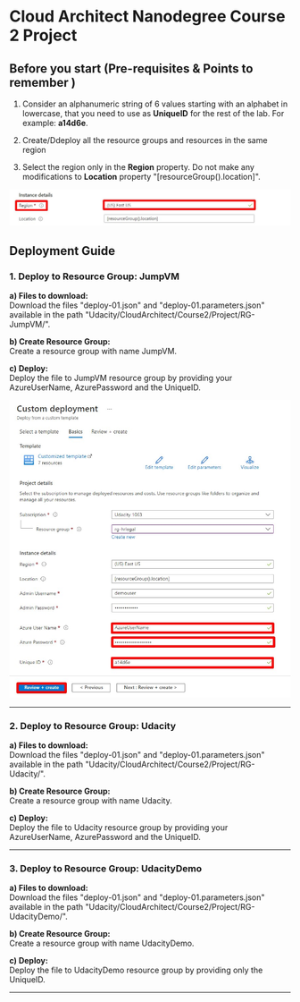 
# Cloud Architect Nanodegree Course 2 Project

## Before you start (Pre-requisites & Points to remember )

1. Consider an alphanumeric string of 6 values starting with an alphabet in lowercase, that you need to use as **UniqueID** for the rest of the lab. For example: **a14d6e**.

2. Create/Ddeploy all the resource groups and resources in the same region

3. Select the region only in the **Region** property. Do not make any modifications to **Location** property "[resourceGroup().location]". 

![Location Details](./media/Location-details.jpg)

## Deployment Guide

### 1. Deploy to Resource Group: JumpVM

**a) Files to download:** <br/>
Download the files "deploy-01.json" and "deploy-01.parameters.json" available in the path "Udacity/CloudArchitect/Course2/Project/RG-JumpVM/".

**b) Create Resource Group:** <br/>
Create a resource group with name JumpVM.

**c) Deploy:** <br/>
Deploy the file to JumpVM resource group by providing your AzureUserName, AzurePassword and the UniqueID.

![Azure account details Details](./media/Az-account-details.jpg)

------------------------------------------------------------------

### 2. Deploy to Resource Group: Udacity

**a) Files to download:** <br/>
Download the files "deploy-01.json" and "deploy-01.parameters.json" available in the path "Udacity/CloudArchitect/Course2/Project/RG-Udacity/".

**b) Create Resource Group:** <br/>
Create a resource group with name Udacity.

**c) Deploy:** <br/>
Deploy the file to Udacity resource group by providing your AzureUserName, AzurePassword and the UniqueID.

------------------------------------------------------------------

### 3. Deploy to Resource Group: UdacityDemo

**a) Files to download:** <br/>
Download the files "deploy-01.json" and "deploy-01.parameters.json" available in the path "Udacity/CloudArchitect/Course2/Project/RG-UdacityDemo/".

**b) Create Resource Group:** <br/>
Create a resource group with name UdacityDemo.

**c) Deploy:** <br/>
Deploy the file to UdacityDemo resource group by providing only the UniqueID.

------------------------------------------------------------------

